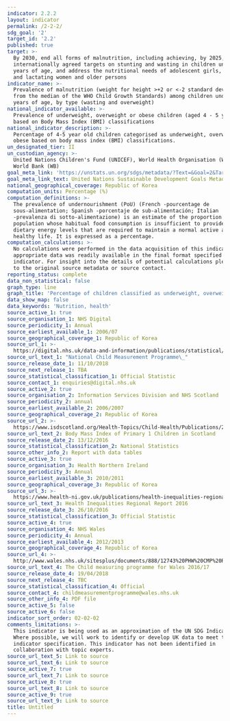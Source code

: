 ```yaml
---
indicator: 2.2.2
layout: indicator
permalink: /2-2-2/
sdg_goal: '2'
target_id: '2.2'
published: true
target: >-
  By 2030, end all forms of malnutrition, including achieving, by 2025, the
  internationally agreed targets on stunting and wasting in children under 5
  years of age, and address the nutritional needs of adolescent girls, pregnant
  and lactating women and older persons
indicator_name: >-
  Prevalence of malnutrition (weight for height >+2 or <-2 standard deviation
  from the median of the WHO Child Growth Standards) among children under 5
  years of age, by type (wasting and overweight)
national_indicator_available: >-
  Prevalence of underweight, overweight or obese children (aged 4 - 5 years)
  based on Body Mass Index (BMI) classifications
national_indicator_description: >-
  Percentage of 4-5 year old children categorised as underweight, overweight or
  obese based on body mass index (BMI) classifications.
un_designated_tier: II
un_custodian_agency: >-
  United Nations Children's Fund (UNICEF), World Health Organisation (WHO),
  World Bank (WB)
goal_meta_link: 'https://unstats.un.org/sdgs/metadata/?Text=&Goal=2&Target=2.2'
goal_meta_link_text: United Nations Sustainable Development Goals Metadata (PDF 233 KB)
national_geographical_coverage: Republic of Korea
computation_units: Percentage (%)
computation_definitions: >-
  The prevalence of undernourishment (PoU) (French -pourcentage de
  sous-alimentation; Spanish -porcentaje de sub-alimentación; Italian
  -prevalenza di sotto-alimentazione) is an estimate of the proportion of the
  population whose habitual food consumption is insufficient to provide the
  dietary energy levels that are required to maintain a normal active and
  healthy life. It is expressed as a percentage.
computation_calculations: >-
  No calculations were performed in the data acquisition of this indicator as
  appropriate data was readily available in the final format specified by this
  indicator. For insight into the details of potential calculations please refer
  to the original source metadata or source contact.
reporting_status: complete
data_non_statistical: false
graph_type: line
graph_title: 'Percentage of children classified as underweight, overweight or obese'
data_show_map: false
data_keywords: 'Nutrition, health'
source_active_1: true
source_organisation_1: NHS Digital
source_periodicity_1: Annual
source_earliest_available_1: 2006/07
source_geographical_coverage_1: Republic of Korea
source_url_1: >-
  https://digital.nhs.uk/data-and-information/publications/statistical/national-child-measurement-programme/2016-17-school-year
source_url_text_1: "National Child Measurement Programme\_"
source_release_date_1: 11/10/2018
source_next_release_1: TBA
source_statistical_classification_1: Official Statistic
source_contact_1: enquiries@digital.nhs.uk
source_active_2: true
source_organisation_2: Information Services Division and NHS Scotland
source_periodicity_2: annual
source_earliest_available_2: 2006/2007
source_geographical_coverage_2: Republic of Korea
source_url_2: >-
  https://www.isdscotland.org/Health-Topics/Child-Health/Publications/2016-12-13/2016-12-13-P1-BMI-Report.pdf?2334231139
source_url_text_2: Body Mass Index of Primary 1 Children in Scotland
source_release_date_2: 13/12/2016
source_statistical_classification_2: National Statistics
source_other_info_2: Report with data tables
source_active_3: true
source_organisation_3: Health Northern Ireland
source_periodicity_3: Annual
source_earliest_available_3: 2010/2011
source_geographical_coverage_3: Republic of Korea
source_url_3: >-
  https://www.health-ni.gov.uk/publications/health-inequalities-regional-report-2016
source_url_text_3: Health Inequalities Regional Report 2016
source_release_date_3: 26/10/2016
source_statistical_classification_3: Official Statistic
source_active_4: true
source_organisation_4: NHS Wales
source_periodicity_4: Annual
source_earliest_available_4: 2012/2013
source_geographical_coverage_4: Republic of Korea
source_url_4: >-
  http://www.wales.nhs.uk/sitesplus/documents/888/12743%20PHW%20CMP%20Report%20%28Eng%29.pdf
source_url_text_4: The Child measuring programme for Wales 2016/17
source_release_date_4: 19/04/2018
source_next_release_4: TBC
source_statistical_classification_4: Official
source_contact_4: childmeasurementprogramme@wales.nhs.uk
source_other_info_4: PDF file
source_active_5: false
source_active_6: false
indicator_sort_order: 02-02-02
comments_limitations: >-
  This indicator is being used as an approximation of the UN SDG Indicator.
  Where possible, we will work to identify or develop UK data to meet the global
  indicator specification. This indicator has not been identified in
  collaboration with topic experts.
source_url_text_5: Link to source
source_url_text_6: Link to source
source_active_7: true
source_url_text_7: Link to source
source_active_8: true
source_url_text_8: Link to source
source_active_9: true
source_url_text_9: Link to source
title: Untitled
---
```

